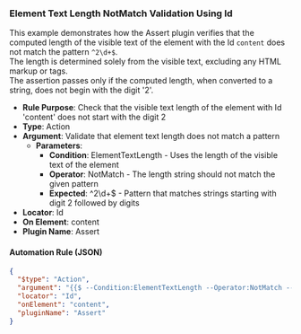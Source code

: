 ### Element Text Length NotMatch Validation Using Id

This example demonstrates how the Assert plugin verifies that the computed length of the visible text of the element with the Id `content` does not match the pattern `^2\d+$`.  
The length is determined solely from the visible text, excluding any HTML markup or tags.  
The assertion passes only if the computed length, when converted to a string, does not begin with the digit '2'.

- **Rule Purpose**: Check that the visible text length of the element with Id 'content' does not start with the digit 2  
- **Type**: Action  
- **Argument**: Validate that element text length does not match a pattern  
  - **Parameters**:  
    - **Condition**: ElementTextLength - Uses the length of the visible text of the element  
    - **Operator**: NotMatch - The length string should not match the given pattern  
    - **Expected**: ^2\d+$ - Pattern that matches strings starting with digit 2 followed by digits  
- **Locator**: Id  
- **On Element**: content  
- **Plugin Name**: Assert  

#### Automation Rule (JSON)

```json
{
  "$type": "Action",
  "argument": "{{$ --Condition:ElementTextLength --Operator:NotMatch --Expected:^2\\d+$}}",
  "locator": "Id",
  "onElement": "content",
  "pluginName": "Assert"
}
```
